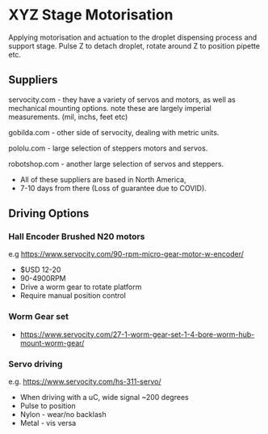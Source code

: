 # XYZ Stage Motorisation

Applying motorisation and actuation to the droplet dispensing process and support stage. Pulse Z to detach droplet, rotate around Z to position pipette etc.

## Suppliers

servocity.com - they have a variety of servos and motors, as well as 
mechanical mounting options. note these are largely imperial 
measurements. (mil, inchs, feet etc)

gobilda.com - other side of servocity, dealing with metric units.

pololu.com - large selection of steppers motors and servos.

robotshop.com - another large selection of servos and steppers.

* All of these suppliers are based in North America, 
* 7-10 days from there (Loss of guarantee due to COVID).

## Driving Options

###  Hall Encoder Brushed N20 motors
e.g https://www.servocity.com/90-rpm-micro-gear-motor-w-encoder/
* $USD 12-20
* 90-4900RPM
* Drive a worm gear to rotate platform
* Require manual position control

### Worm Gear set
* https://www.servocity.com/27-1-worm-gear-set-1-4-bore-worm-hub-mount-worm-gear/

### Servo driving
e.g. https://www.servocity.com/hs-311-servo/
* When driving with a uC, wide signal ~200 degrees
* Pulse to position
* Nylon - wear/no backlash
* Metal - vis versa
  

